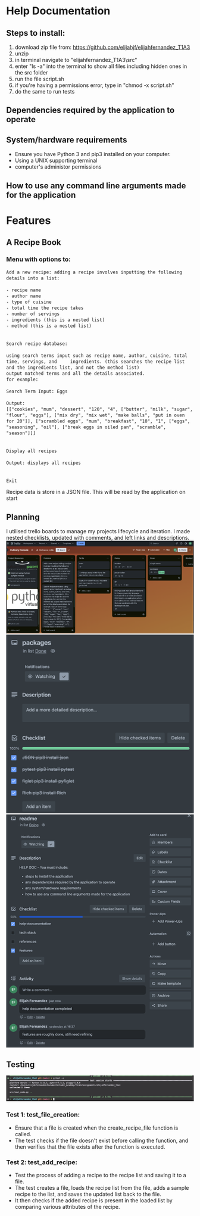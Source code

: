 # Help Documentation
## Steps to install:
1. download zip file from: https://github.com/elijahjf/elijahfernandez_T1A3
2. unzip
3. in terminal navigate to "elijahfernandez_T1A3\src"
4. enter "ls -a" into the terminal to show all files including hidden ones in the src folder
5. run the file script.sh
6. if you're having a permissions error, type in "chmod -x script.sh"
7. do the same to run tests

## Dependencies required by the application to operate
## System/hardware requirements
- Ensure you have Python 3 and pip3 installed on your computer.
- Using a UNIX supporting terminal
- computer's administor permissions
## How to use any command line arguments made for the application

# Features

## A Recipe Book

### Menu with options to:
```
Add a new recipe: adding a recipe involves inputting the following details into a list:

- recipe name
- author name
- type of cuisine
- total time the recipe takes
- number of servings
- ingredients (this is a nested list)
- method (this is a nested list)


Search recipe database:

using search terms input such as recipe name, author, cuisine, total time, servings, and     ingredients. (this searches the recipe list and the ingredients list, and not the method list)
output matched terms and all the details associated.
for example:

Search Term Input: Eggs

Output:
[["cookies", "mum", "dessert", "120", "4", ["butter", "milk", "sugar", "flour", "eggs"], ["mix dry", "mix wet", "make balls", "put in oven for 20"]], ["scrambled eggs", "mum", "breakfast", "10", "1", ["eggs", "seasoning", "oil"], ["break eggs in oiled pan", "scramble", "season"]]]


Display all recipes

Output: displays all recipes


Exit
```
Recipe data is store in a JSON file. This will be read by the application on start

## Planning
I utilised trello boards to manage my projects lifecycle and iteration. I made nested checklists, updated with comments, and left links and descriptions.
![trello_overview](/docs/trello_terminal_t1a3.png)
![trello_packages](/docs/trello_packages.png)
![trello_readme](/docs/trello_readme.png)

## Testing
![pytest_pass](/docs/pytest_pass.png)
### Test 1: test_file_creation:
- Ensure that a file is created when the create_recipe_file function is called.
- The test checks if the file doesn't exist before calling the function, and then verifies that the file exists after the function is executed.

### Test 2: test_add_recipe:
- Test the process of adding a recipe to the recipe list and saving it to a file.
- The test creates a file, loads the recipe list from the file, adds a sample recipe to the list, and saves the updated list back to the file.
- It then checks if the added recipe is present in the loaded list by comparing various attributes of the recipe.
